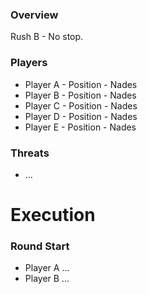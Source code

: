 ### Overview
Rush B - No stop.

### Players
- Player A - Position - Nades
- Player B - Position - Nades
- Player C - Position - Nades
- Player D - Position - Nades
- Player E - Position - Nades

### Threats
- ...

# Execution
### Round Start
- Player A ...
- Player B ...

